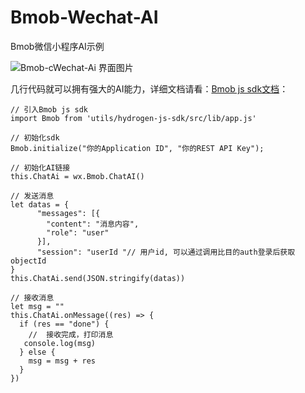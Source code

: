 # Bmob-Wechat-AI
Bmob微信小程序AI示例



![Bmob-cWechat-Ai 界面图片](https://mmbiz.qpic.cn/mmbiz_gif/VmjKPdXibAh8XWHYxkIy4vICRIJTJGywT5GVqfSwdDxY5UzgdzTgKU839R96P5WH1VzvHBdDPU2bicoEf1A336yQ/640?wx_fmt=gif&tp=wxpic&wxfrom=5&wx_lazy=1)



几行代码就可以拥有强大的AI能力，详细文档请看：[Bmob js sdk文档](http://doc.bmobapp.com/data/wechat_app_new/index.html#ai)：
```
// 引入Bmob js sdk
import Bmob from 'utils/hydrogen-js-sdk/src/lib/app.js'

// 初始化sdk
Bmob.initialize("你的Application ID", "你的REST API Key");

// 初始化AI链接
this.ChatAi = wx.Bmob.ChatAI()

// 发送消息
let datas = {
      "messages": [{
        "content": "消息内容",
        "role": "user"
      }],
      "session": "userId "// 用户id, 可以通过调用比目的auth登录后获取objectId
}
this.ChatAi.send(JSON.stringify(datas))

// 接收消息
let msg = ""
this.ChatAi.onMessage((res) => {
  if (res == "done") {
    //  接收完成，打印消息
   console.log(msg)
  } else {
    msg = msg + res
  }
})

```